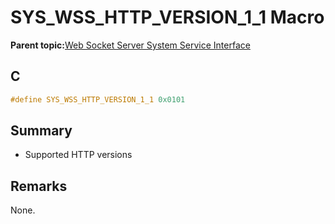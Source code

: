 # SYS\_WSS\_HTTP\_VERSION\_1\_1 Macro

**Parent topic:**[Web Socket Server System Service Interface](GUID-9DCBB817-ECC8-46C6-954B-F6B0D8F5C0BC.md)

## C

```c
#define SYS_WSS_HTTP_VERSION_1_1 0x0101

```

## Summary

-   Supported HTTP versions


## Remarks

None.

